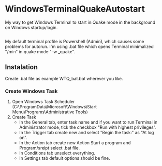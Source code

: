 # WindowsTerminalQuakeAutostart
My way to get Windows Terminal to start in Quake mode in the background on Windows startup/login.

##
My default terminal profile is Powershell (Admin), which causes some problems for autorun.
I'm using .bat file which opens Terminal minimalized "/min" in quake mode "-w _quake".

## Instalation
Create .bat file as example WTQ_bat.bat wherever you like.

### Create Windows Task

1. Open Windows Task Scheduler (C:\ProgramData\Microsoft\Windows\Start Menu\Programs\Administrative Tools)
2. Create Task
   -    In the General tab, enter task name and if you want to run Terminal in Administrator mode, tick the checkbox "Run with highest privileges".
   -    In the Trigger tab create new and select "Begin the task:" as "At log on".
   -    In the Action tab create new Action Start a program and Program/sreipt select .bat file.
   -    In Conditions tab unselect everything.
   -    In Settings tab default options should be fine.
